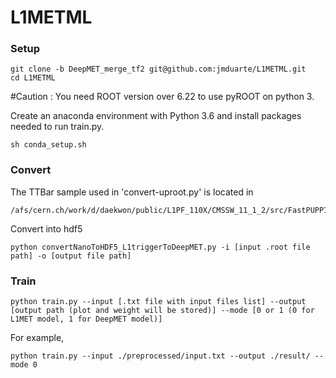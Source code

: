 # L1METML

### Setup
```
git clone -b DeepMET_merge_tf2 git@github.com:jmduarte/L1METML.git
cd L1METML
```

#Caution : You need ROOT version over 6.22 to use pyROOT on python 3.

Create an anaconda environment with Python 3.6 and install packages needed to run train.py.
```
sh conda_setup.sh
```

### Convert
The TTBar sample used in 'convert-uproot.py' is located in
```
/afs/cern.ch/work/d/daekwon/public/L1PF_110X/CMSSW_11_1_2/src/FastPUPPI/NtupleProducer/python/TTbar_PU200_110X_1M/

```
Convert into hdf5
```
python convertNanoToHDF5_L1triggerToDeepMET.py -i [input .root file path] -o [output file path]
```

### Train
```
python train.py --input [.txt file with input files list] --output [output path (plot and weight will be stored)] --mode [0 or 1 (0 for L1MET model, 1 for DeepMET model)]
```
For example,
```
python train.py --input ./preprocessed/input.txt --output ./result/ --mode 0
```

